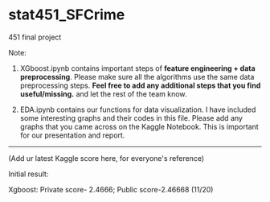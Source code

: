 # stat451_SFCrime
451 final project

Note:
1. XGboost.ipynb contains important steps of **feature engineering + data preprocessing**. Please make sure all the algorithms use the same data preprocessing steps. **Feel free to add any additional steps that you find useful/missing.** and let the rest of the team know.

2. EDA.ipynb contains our functions for data visualization. I have included some interesting graphs and their codes in this file. Please add any graphs that you came across on the Kaggle Notebook. This is important for our presentation and report.

--------------------

(Add ur latest Kaggle score here, for everyone's reference)

Initial result:

Xgboost: Private score- 2.4666; Public score-2.46668 (11/20)

